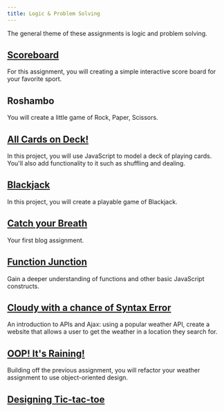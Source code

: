 ```yaml
---
title: Logic & Problem Solving
---
```


The general theme of these assignments is logic and problem solving.

## [Scoreboard](./scoreboard)

For this assignment, you will creating a simple interactive score board for your favorite sport.

## Roshambo

You will create a little game of Rock, Paper, Scissors.

## [All Cards on Deck!](./all-cards-on-deck)

In this project, you will use JavaScript to model a deck of playing cards. You'll also add functionality to it such as shuffling and dealing.

## [Blackjack](./blackjack)

In this project, you will create a playable game of Blackjack.

## [Catch your Breath](./catch-your-breath)

Your first blog assignment.

## [Function Junction](./function-junction)

Gain a deeper understanding of functions and other basic JavaScript constructs.

## [Cloudy with a chance of Syntax Error](./weather-api)

An introduction to APIs and Ajax: using a popular weather API, create a website that allows a user to get the weather in a location they search for.

## [OOP! It's Raining!](./weather-oop)

Building off the previous assignment, you will refactor your weather assignment to use object-oriented design.

## [Designing Tic-tac-toe](./designing-tic-tac-toe)
